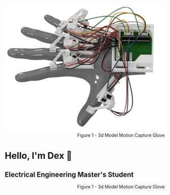 <img align="right" src="https://raw.githubusercontent.com/Dexray200/Dexray200/master/HandRender.png" width="750"/>

<div align="right">
  Figure 1 - 3d Model Motion Capture Glove
</div>

<h1 align="left">Hello, I'm Dex 🤙</h1>
<h2 align="left">Electrical Engineering Master's Student</h2>

<div align="right">
  Figure 1 - 3d Model Motion Capture Glove
</div>
